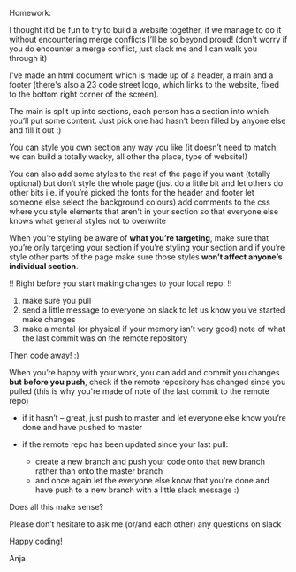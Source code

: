 Homework:

I thought it’d be fun to try to build a website together, if we manage to do it without encountering merge conflicts I’ll be so beyond proud!
(don't worry if you do encounter a merge conflict, just slack me and I can walk you through it)

I've made an html document which is made up of a header, a main and a footer (there's also a 23 code street logo, which links to the website, fixed to the bottom right corner of the screen).

The main is split up into sections, each person has a section into which you’ll put some content. Just pick one had hasn't been filled by anyone else and fill it out :)

You can style you own section any way you like (it doesn’t need to match, we can build a totally wacky, all other the place, type of website!)

You can also add some styles to the rest of the page if you want (totally optional) but don’t style the whole page (just do a little bit and let others do other bits i.e. if you’re picked the fonts for the header and footer let someone else select the background colours)
  add comments to the css where you style elements that aren't in your section so that everyone else knows what general styles not to overwrite

When you’re styling be aware of **what you’re targeting**, make sure that you’re only targeting your section if you’re styling your section and if you’re style other parts of the page make sure those styles **won’t affect anyone’s individual section**.

!! Right before you start making changes to your local repo: !!
1. make sure you pull
2. send a little message to everyone on slack to let us know you've started make changes
3. make a mental (or physical if your memory isn’t very good) note of what the last commit was on the remote repository

Then code away!  :)

When you’re happy with your work, you can add and commit you changes **but before you push**, check if the remote repository has changed since you pulled (this is why you're made of note of the last commit to the remote repo)

* if it hasn’t – great, just push to master and let everyone else know you’re done and have pushed to master

* if the remote repo has been updated since your last pull:
  * create a new branch and push your code onto that new branch rather than onto the master branch
  * and once again let the everyone else know that you're done and have push to a new branch with a little slack message :)


Does all this make sense?

Please don’t hesitate to ask me (or/and each other) any questions on slack

Happy coding!

Anja

